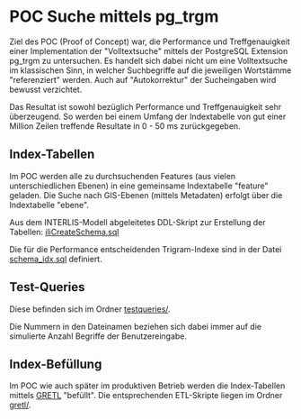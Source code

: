 # POC Suche mittels pg_trgm

Ziel des POC (Proof of Concept) war, die Performance und Treffgenauigkeit einer Implementation der "Volltextsuche" mittels der PostgreSQL Extension pg_trgm zu untersuchen. Es handelt sich dabei nicht um eine Volltextsuche im klassischen Sinn, in welcher Suchbegriffe auf die jeweiligen Wortstämme "referenziert" werden. Auch auf "Autokorrektur" der Sucheingaben wird bewusst verzichtet.

Das Resultat ist sowohl bezüglich Performance und Treffgenauigkeit sehr überzeugend. So werden bei einem Umfang der Indextabelle von gut einer Million Zeilen treffende Resultate in 0 - 50 ms zurückgegeben.

## Index-Tabellen

Im POC werden alle zu durchsuchenden Features (aus vielen unterschiedlichen Ebenen) in eine gemeinsame Indextabelle "feature" geladen. Die Suche nach GIS-Ebenen (mittels Metadaten) erfolgt über die Indextabelle "ebene".

Aus dem INTERLIS-Modell abgeleitetes DDL-Skript zur Erstellung der Tabellen: [iliCreateSchema.sql](./docker/gretl/schema/iliCreateSchema.sql)

Die für die Performance entscheidenden Trigram-Indexe sind in der Datei [schema_idx.sql](./docker/gretl/schema/schema_idx.sql) definiert.

## Test-Queries

Diese befinden sich im Ordner [testqueries/](./testqueries/).

Die Nummern in den Dateinamen beziehen sich dabei immer auf die simulierte Anzahl Begriffe der Benutzereingabe.

## Index-Befüllung

Im POC wie auch später im produktiven Betrieb werden die Index-Tabellen mittels [GRETL](https://github.com/sogis/gretl) "befüllt".
Die entsprechenden ETL-Skripte liegen im Ordner [gretl/](./docker/gretl/).
